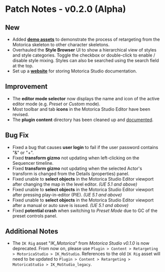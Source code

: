 # Patch Notes - v0.2.0 (Alpha)
## New
- Added [**demo assets**](../../user-guide/retargeting/) to demonstrate the process of retargeting from the Motorica skeleton to other character skeletons.
- Overhauled the **Style Browser** UI to show a hierarchical view of styles and style categories. Toggle the checkbox or double-click to enable / disable style mixing. Styles can also be searched using the search field at the top. 
- Set up a [**website**](https://motoricaai.github.io/MoStudioDocs/) for storing Motorica Studio documentation.

## Improvement
- The **editor mode selector** now displays the name and icon of the active editor mode (e.g. *Preset* or *Custom* mode).
- Most toolbar and tab **icons** in the Motorica Studio Editor have been revised.
- The **plugin content** directory has been cleaned up and [documented](../../user-guide/included-assets/).

## Bug Fix
- Fixed a bug that causes **user login** to fail if the user password contains "&" or "+".
- Fixed **transform gizmo** not updating when left-clicking on the Sequencer timeline.
- Fixed **transform gizmo** not updating when the selected Actor's transform is changed from the Details (properties) panel.
- Fixed unable to **select objects** in the Motorica Studio Editor viewport after changing the map in the level editor. *(UE 5.1 and above)*
- Fixed unable to **select objects** in the Motorica Studio Editor viewport after pressing play-in-editor (PIE). *(UE 5.1 and above)*
- Fixed unable to **select objects** in the Motorica Studio Editor viewport after a manual or auto save is issued. *(UE 5.1 and above)*
- Fixed **potential crash** when switching to *Preset Mode* due to GC of the preset controls panel.

## Additional Notes
- The `IK Rig` asset "*IK_Motorica*" from *Motorica Studio v0.1.0* is now deprecated. From now on, please use `Plugin > Content > Retargeting > MotoricaStudio > IK_MoStudio`. References to the old `IK Rig` asset will need to be updated to `Plugin > Content > Retargeting > MotoricaStudio > IK_MoStudio_legacy`.
